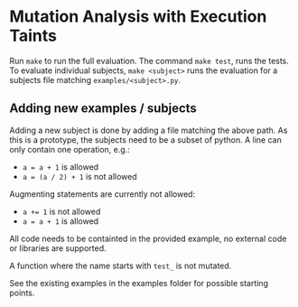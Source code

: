# Mutation Analysis with Execution Taints

Run `make` to run the full evaluation. The command `make test`, runs the tests.
To evaluate individual subjects, `make <subject>` runs the evaluation for a subjects file matching `examples/<subject>.py`.

## Adding new examples / subjects

Adding a new subject is done by adding a file matching the above path.
As this is a prototype, the subjects need to be a subset of python.
A line can only contain one operation, e.g.:
- `a = a + 1` is allowed
- `a = (a / 2) + 1` is not allowed

Augmenting statements are currently not allowed:
- `a += 1` is not allowed
- `a = a + 1` is allowed

All code needs to be containted in the provided example, no external code or libraries are supported.

A function where the name starts with `test_` is not mutated.

See the existing examples in the examples folder for possible starting points.
